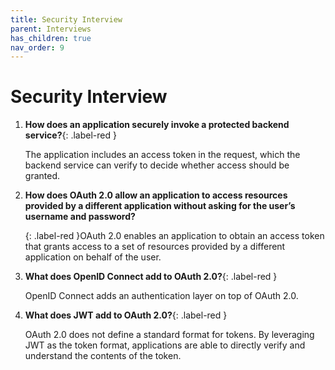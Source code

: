 ```yaml
---
title: Security Interview
parent: Interviews
has_children: true
nav_order: 9
---
```


# Security Interview
1. **How does an application securely invoke a protected backend service?**{: .label-red }

   The application includes an access token in the request, which the backend service can verify to decide whether access should be granted.

1. **How does OAuth 2.0 allow an application to access resources provided by a different application without asking for the user’s username and password?**

   {: .label-red }OAuth 2.0 enables an application to obtain an access token that grants access to a set of resources provided by a different application on behalf of the user.

1. **What does OpenID Connect add to OAuth 2.0?**{: .label-red }

   OpenID Connect adds an authentication layer on top of OAuth 2.0.


1. **What does JWT add to OAuth 2.0?**{: .label-red }

   OAuth 2.0 does not define a standard format for tokens. By leveraging JWT as the token format, applications are able to directly verify and understand the contents of the token.



